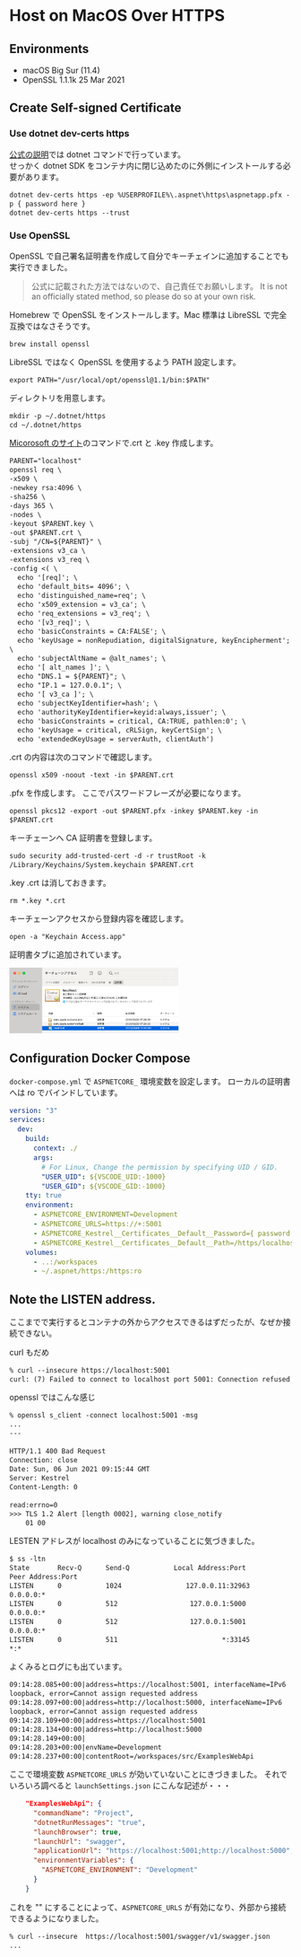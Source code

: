 # Host on MacOS Over HTTPS

## Environments

- macOS Big Sur (11.4)
- OpenSSL 1.1.1k 25 Mar 2021

## Create Self-signed Certificate

### Use dotnet dev-certs https

[公式の説明](https://docs.microsoft.com/ja-jp/aspnet/core/security/docker-compose-https?view=aspnetcore-5.0)では dotnet コマンドで行っています。<br>
せっかく dotnet SDK をコンテナ内に閉じ込めたのに外側にインストールする必要があります。

```shell
dotnet dev-certs https -ep %USERPROFILE%\.aspnet\https\aspnetapp.pfx -p { password here }
dotnet dev-certs https --trust
```

### Use OpenSSL

OpenSSL で自己署名証明書を作成して自分でキーチェインに追加することでも実行できました。

> 公式に記載された方法ではないので、自己責任でお願いします。
> It is not an officially stated method, so please do so at your own risk.

Homebrew で OpenSSL をインストールします。Mac 標準は LibreSSL で完全互換ではなさそうです。

```shell
brew install openssl
```

LibreSSL ではなく OpenSSL を使用するよう PATH 設定します。

```shell
export PATH="/usr/local/opt/openssl@1.1/bin:$PATH"
```

ディレクトリを用意します。

```
mkdir -p ~/.dotnet/https
cd ~/.dotnet/https
```

[Micorosoft のサイト](https://docs.microsoft.com/ja-jp/dotnet/core/additional-tools/self-signed-certificates-guide#with-openssl)のコマンドで.crt と .key 作成します。

```shell
PARENT="localhost"
openssl req \
-x509 \
-newkey rsa:4096 \
-sha256 \
-days 365 \
-nodes \
-keyout $PARENT.key \
-out $PARENT.crt \
-subj "/CN=${PARENT}" \
-extensions v3_ca \
-extensions v3_req \
-config <( \
  echo '[req]'; \
  echo 'default_bits= 4096'; \
  echo 'distinguished_name=req'; \
  echo 'x509_extension = v3_ca'; \
  echo 'req_extensions = v3_req'; \
  echo '[v3_req]'; \
  echo 'basicConstraints = CA:FALSE'; \
  echo 'keyUsage = nonRepudiation, digitalSignature, keyEncipherment'; \
  echo 'subjectAltName = @alt_names'; \
  echo '[ alt_names ]'; \
  echo "DNS.1 = ${PARENT}"; \
  echo "IP.1 = 127.0.0.1"; \
  echo '[ v3_ca ]'; \
  echo 'subjectKeyIdentifier=hash'; \
  echo 'authorityKeyIdentifier=keyid:always,issuer'; \
  echo 'basicConstraints = critical, CA:TRUE, pathlen:0'; \
  echo 'keyUsage = critical, cRLSign, keyCertSign'; \
  echo 'extendedKeyUsage = serverAuth, clientAuth')
```

.crt の内容は次のコマンドで確認します。

```shell
openssl x509 -noout -text -in $PARENT.crt
```

.pfx を作成します。
ここでパスワードフレーズが必要になります。

```shell
openssl pkcs12 -export -out $PARENT.pfx -inkey $PARENT.key -in $PARENT.crt
```

キーチェーンへ CA 証明書を登録します。

```shell
sudo security add-trusted-cert -d -r trustRoot -k /Library/Keychains/System.keychain $PARENT.crt
```

.key .crt は消しておきます。

```shell
rm *.key *.crt
```

キーチェーンアクセスから登録内容を確認します。

```shell
open -a "Keychain Access.app"
```

証明書タブに追加されています。

<img src="screenshot-Keychain.png" width="60%">

## Configuration Docker Compose

`docker-compose.yml` で `ASPNETCORE_` 環境変数を設定します。
ローカルの証明書へは ro でバインドしています。

```yaml:docker-compose.yml
version: "3"
services:
  dev:
    build:
      context: ./
      args:
        # For Linux, Change the permission by specifying UID / GID.
        "USER_UID": ${VSCODE_UID:-1000}
        "USER_GID": ${VSCODE_GID:-1000}
    tty: true
    environment:
      - ASPNETCORE_ENVIRONMENT=Development
      - ASPNETCORE_URLS=https://+:5001
      - ASPNETCORE_Kestrel__Certificates__Default__Password={ password }
      - ASPNETCORE_Kestrel__Certificates__Default__Path=/https/localhost.pfx
    volumes:
      - ..:/workspaces
      - ~/.aspnet/https:/https:ro
```

## Note the LISTEN address.

ここまでで実行するとコンテナの外からアクセスできるはずだったが、なぜか接続できない。

curl もだめ

```console
% curl --insecure https://localhost:5001
curl: (7) Failed to connect to localhost port 5001: Connection refused
```

openssl ではこんな感じ

```console
% openssl s_client -connect localhost:5001 -msg
...
---

HTTP/1.1 400 Bad Request
Connection: close
Date: Sun, 06 Jun 2021 09:15:44 GMT
Server: Kestrel
Content-Length: 0

read:errno=0
>>> TLS 1.2 Alert [length 0002], warning close_notify
    01 00
```

LESTEN アドレスが localhost のみになっていることに気づきました。

```console
$ ss -ltn
State       Recv-Q      Send-Q           Local Address:Port            Peer Address:Port
LISTEN      0           1024                127.0.0.11:32963                0.0.0.0:*
LISTEN      0           512                  127.0.0.1:5000                 0.0.0.0:*
LISTEN      0           512                  127.0.0.1:5001                 0.0.0.0:*
LISTEN      0           511                          *:33145                      *:*
```

よくみるとログにも出ています。

```log
09:14:28.085+00:00|address=https://localhost:5001, interfaceName=IPv6 loopback, error=Cannot assign requested address
09:14:28.097+00:00|address=http://localhost:5000, interfaceName=IPv6 loopback, error=Cannot assign requested address
09:14:28.109+00:00|address=https://localhost:5001
09:14:28.134+00:00|address=http://localhost:5000
09:14:28.149+00:00|
09:14:28.203+00:00|envName=Development
09:14:28.237+00:00|contentRoot=/workspaces/src/ExamplesWebApi
```

ここで環境変数 `ASPNETCORE_URLS` が効いていないことにきづきました。
それでいろいろ調べると `launchSettings.json` にこんな記述が・・・

```json:launchSettings.json
    "ExamplesWebApi": {
      "commandName": "Project",
      "dotnetRunMessages": "true",
      "launchBrowser": true,
      "launchUrl": "swagger",
      "applicationUrl": "https://localhost:5001;http://localhost:5000",
      "environmentVariables": {
        "ASPNETCORE_ENVIRONMENT": "Development"
      }
    }
```

これを "" にすることによって、`ASPNETCORE_URLS` が有効になり、外部から接続できるようになりました。

```console
% curl --insecure  https://localhost:5001/swagger/v1/swagger.json
...
```
